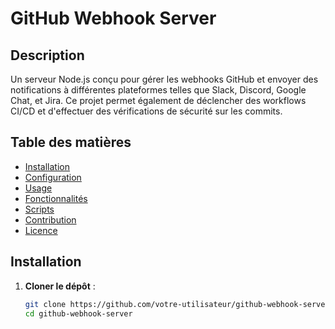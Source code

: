 # GitHub Webhook Server

## Description
Un serveur Node.js conçu pour gérer les webhooks GitHub et envoyer des notifications à différentes plateformes telles que Slack, Discord, Google Chat, et Jira. Ce projet permet également de déclencher des workflows CI/CD et d'effectuer des vérifications de sécurité sur les commits.

## Table des matières
- [Installation](#installation)
- [Configuration](#configuration)
- [Usage](#usage)
- [Fonctionnalités](#fonctionnalités)
- [Scripts](#scripts)
- [Contribution](#contribution)
- [Licence](#licence)

## Installation
1. **Cloner le dépôt** :
   ```bash
   git clone https://github.com/votre-utilisateur/github-webhook-server.git
   cd github-webhook-server